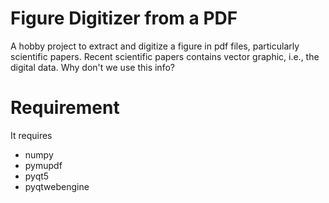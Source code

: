 # Figure Digitizer from a PDF
A hobby project to extract and digitize a figure in pdf files, particularly scientific papers.
Recent scientific papers contains vector graphic, i.e., the digital data.
Why don't we use this info?
# Requirement
It requires
+ numpy
+ pymupdf
+ pyqt5
+ pyqtwebengine